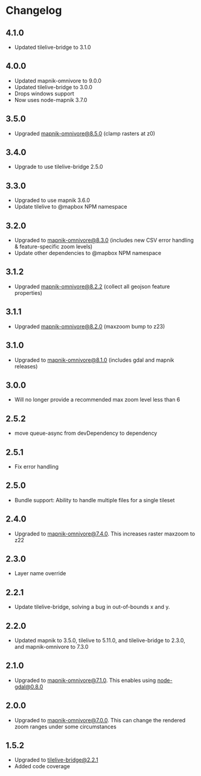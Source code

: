 # Changelog

## 4.1.0

- Updated tilelive-bridge to 3.1.0

## 4.0.0

- Updated mapnik-omnivore to 9.0.0
- Updated tilelive-bridge to 3.0.0
- Drops windows support
- Now uses node-mapnik 3.7.0

## 3.5.0

- Upgraded mapnik-omnivore@8.5.0 (clamp rasters at z0)

## 3.4.0

- Upgrade to use tilelive-bridge 2.5.0

## 3.3.0

- Upgraded to use mapnik 3.6.0
- Update tilelive to @mapbox NPM namespace

## 3.2.0

- Upgraded to mapnik-omnivore@8.3.0 (includes new CSV error handling & feature-specific zoom levels)
- Update other dependencies to @mapbox NPM namespace

## 3.1.2

- Upgraded mapnik-omnivore@8.2.2 (collect all geojson feature properties)

## 3.1.1

- Upgraded mapnik-omnivore@8.2.0 (maxzoom bump to z23)

## 3.1.0

- Upgraded to mapnik-omnivore@8.1.0 (includes gdal and mapnik releases)

## 3.0.0

- Will no longer provide a recommended max zoom level less than 6

## 2.5.2

- move queue-async from devDependency to dependency

## 2.5.1

- Fix error handling

## 2.5.0

- Bundle support: Ability to handle multiple files for a single tileset

## 2.4.0

- Upgraded to mapnik-omnivore@7.4.0. This increases raster maxzoom to z22

## 2.3.0

- Layer name override

## 2.2.1

- Update tilelive-bridge, solving a bug in out-of-bounds x and y.

## 2.2.0

- Updated mapnik to 3.5.0, tilelive to 5.11.0, and tilelive-bridge to 2.3.0, and mapnik-omnivore to 7.3.0

## 2.1.0

- Upgraded to mapnik-omnivore@7.1.0. This enables using node-gdal@0.8.0

## 2.0.0

- Upgraded to mapnik-omnivore@7.0.0. This can change the rendered zoom ranges
under some circumstances

## 1.5.2

- Upgraded to tilelive-bridge@2.2.1
- Added code coverage

